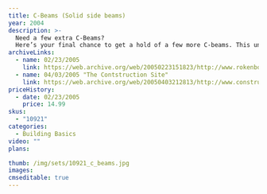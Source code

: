 ```yaml
---
title: C-Beams (Solid side beams)
year: 2004
description: >-
  Need a few extra C-Beams?
  Here’s your final chance to get a hold of a few more C-beams. This unique building beam features 2 solid sides which are great for making walls or a flat driving surface. Bag contains 24 Full C-Beams.
archiveLinks:
  - name: 02/23/2005
    link: https://web.archive.org/web/20050223151823/http://www.rokenbok.com/catalog/pd_bb_10921.html
  - name: 04/03/2005 "The Contstruction Site"
    link: https://web.archive.org/web/20050403212813/http://www.constructiontoys.com/zirokenbok.html
priceHistory:
  - date: 02/23/2005
    price: 14.99
skus:
  - "10921"
categories: 
  - Building Basics
video: ""
plans:

thumb: /img/sets/10921_c_beams.jpg
images:
cmseditable: true
---
```


